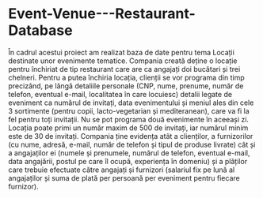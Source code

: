 # Event-Venue---Restaurant-Database
În cadrul acestui proiect am realizat baza de date pentru tema Locații destinate unor 
evenimente tematice. Compania creată deține o locație pentru închiriat de tip restaurant care are 
ca angajați doi bucătari și trei chelneri. Pentru a putea închiria locația, clienții se vor programa 
din timp precizând, pe lângă detaliile personale (CNP, nume, prenume, număr de telefon, 
eventual e-mail, localitatea în care locuiesc) detalii legate de eveniment ca numărul de invitați, 
data evenimentului și meniul ales din cele 3 sortimente (pentru copii, lacto-vegetarian și 
mediteranean), care va fi la fel pentru toți invitații. Nu se pot programa două evenimente în 
aceeași zi. Locația poate primi un număr maxim de 500 de invitați, iar numărul minim este de 
30 de invitați. Compania ține evidența atât a clienților, a furnizorilor (cu nume, adresă, e-mail, 
număr de telefon și tipul de produse livrate) cât și a angajaților ei (numele și prenumele, numărul 
de telefon, eventual e-mail, data angajării, postul pe care îl ocupă, experiența în domeniu) și a 
plăților care trebuie efectuate către angajați și furnizori (salariul fix pe lună al angajaților și 
suma de plată per persoană per eveniment pentru fiecare furnizor).

